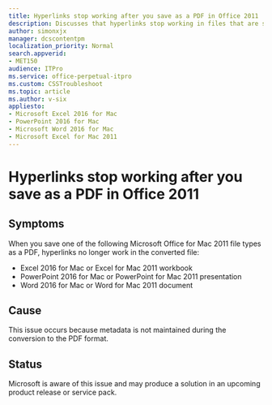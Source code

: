 ```yaml
---
title: Hyperlinks stop working after you save as a PDF in Office 2011
description: Discusses that hyperlinks stop working in files that are saved to the PDF format in Excel for Mac 2011, PowerPoint for Mac 2011, and Word for Mac 2011.
author: simonxjx
manager: dcscontentpm
localization_priority: Normal
search.appverid: 
- MET150
audience: ITPro
ms.service: office-perpetual-itpro
ms.custom: CSSTroubleshoot
ms.topic: article
ms.author: v-six
appliesto:
- Microsoft Excel 2016 for Mac
- PowerPoint 2016 for Mac
- Microsoft Word 2016 for Mac
- Microsoft Excel for Mac 2011
---
```


# Hyperlinks stop working after you save as a PDF in Office 2011

## Symptoms

When you save one of the following Microsoft Office for Mac 2011 file types as a PDF, hyperlinks no longer work in the converted file:

- Excel 2016 for Mac or Excel for Mac 2011 workbook   
- PowerPoint 2016 for Mac or PowerPoint for Mac 2011 presentation   
- Word 2016 for Mac or Word for Mac 2011 document   

## Cause

This issue occurs because metadata is not maintained during the conversion to the PDF format.

## Status

Microsoft is aware of this issue and may produce a solution in an upcoming product release or service pack.
